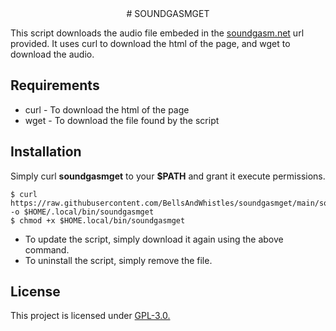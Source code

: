<center># SOUNDGASMGET</center>

This script downloads the audio file embeded in the [soundgasm.net](https://soundgasm.net/) url provided. It uses curl to download the html of the page, and wget to download the audio.

## Requirements
* curl - To download the html of the page
* wget - To download the file found by the script
## Installation
Simply curl **soundgasmget** to your **$PATH** and grant it execute permissions.
```{sh}
$ curl https://raw.githubusercontent.com/BellsAndWhistles/soundgasmget/main/soundgasmget -o $HOME/.local/bin/soundgasmget
$ chmod +x $HOME.local/bin/soundgasmget
```
* To update the script, simply download it again using the above command.
* To uninstall the script, simply remove the file.

## License
This project is licensed under [GPL-3.0.](https://raw.githubusercontent.com/Illumina/licenses/master/gpl-3.0.txt)
